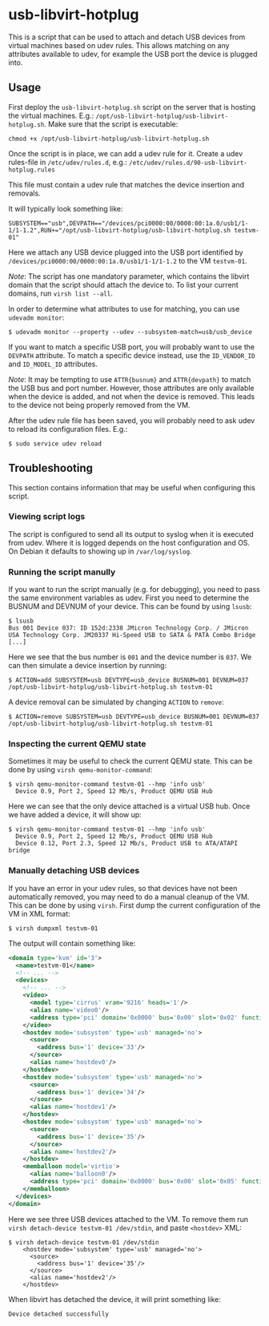usb-libvirt-hotplug
===================

This is a script that can be used to attach and detach USB devices from virtual machines based on udev rules.
This allows matching on any attributes available to udev, for example the USB port the device is plugged into.


Usage
-----

First deploy the `usb-libvirt-hotplug.sh` script on the server that is hosting the virtual machines.
E.g.: `/opt/usb-libvirt-hotplug/usb-libvirt-hotplug.sh`.
Make sure that the script is executable:

```
chmod +x /opt/usb-libvirt-hotplug/usb-libvirt-hotplug.sh
```

Once the script is in place, we can add a udev rule for it.
Create a udev rules-file in `/etc/udev/rules.d`, e.g.: `/etc/udev/rules.d/90-usb-libvirt-hotplug.rules`

This file must contain a udev rule that matches the device insertion and removals.

It will typically look something like:

```
SUBSYSTEM=="usb",DEVPATH=="/devices/pci0000:00/0000:00:1a.0/usb1/1-1/1-1.2",RUN+="/opt/usb-libvirt-hotplug/usb-libvirt-hotplug.sh testvm-01"
```

Here we attach any USB device plugged into the USB port identified by `/devices/pci0000:00/0000:00:1a.0/usb1/1-1/1-1.2` to the VM `testvm-01`.

*Note*:
The script has one mandatory parameter, which contains the libvirt domain that the script should attach the device to.
To list your current domains, run `virsh list --all`.

In order to determine what attributes to use for matching, you can use `udevadm monitor`:

```
$ udevadm monitor --property --udev --subsystem-match=usb/usb_device
```

If you want to match a specific USB port, you will probably want to use the `DEVPATH` attribute.
To match a specific device instead, use the `ID_VENDOR_ID` and `ID_MODEL_ID` attributes.

*Note*:
It may be tempting to use `ATTR{busnum}` and `ATTR{devpath}` to match the USB bus and port number.
However, those attributes are only available when the device is added, and not when the device is removed.
This leads to the device not being properly removed from the VM.

After the udev rule file has been saved, you will probably need to ask udev to reload its configuration files.
E.g.:

```
$ sudo service udev reload
```


Troubleshooting
---------------

This section contains information that may be useful when configuring this script.


### Viewing script logs

The script is configured to send all its output to syslog when it is executed from udev.
Where it is logged depends on the host configuration and OS.
On Debian it defaults to showing up in `/var/log/syslog`.


### Running the script manully

If you want to run the script manually (e.g. for debugging), you need to pass the same environment variables as udev.
First you need to determine the BUSNUM and DEVNUM of your device.
This can be found by using `lsusb`:

```
$ lsusb
Bus 001 Device 037: ID 152d:2338 JMicron Technology Corp. / JMicron USA Technology Corp. JM20337 Hi-Speed USB to SATA & PATA Combo Bridge
[...]
```

Here we see that the bus number is `001` and the device number is `037`.
We can then simulate a device insertion by running:

```
$ ACTION=add SUBSYSTEM=usb DEVTYPE=usb_device BUSNUM=001 DEVNUM=037 /opt/usb-libvirt-hotplug/usb-libvirt-hotplug.sh testvm-01
```

A device removal can be simulated by changing `ACTION` to `remove`:

```
$ ACTION=remove SUBSYSTEM=usb DEVTYPE=usb_device BUSNUM=001 DEVNUM=037 /opt/usb-libvirt-hotplug/usb-libvirt-hotplug.sh testvm-01
```


### Inspecting the current QEMU state

Sometimes it may be useful to check the current QEMU state.
This can be done by using `virsh qemu-monitor-command`:

```
$ virsh qemu-monitor-command testvm-01 --hmp 'info usb'
  Device 0.9, Port 2, Speed 12 Mb/s, Product QEMU USB Hub
```

Here we can see that the only device attached is a virtual USB hub.
Once we have added a device, it will show up:

```
$ virsh qemu-monitor-command testvm-01 --hmp 'info usb'
  Device 0.9, Port 2, Speed 12 Mb/s, Product QEMU USB Hub
  Device 0.12, Port 2.3, Speed 12 Mb/s, Product USB to ATA/ATAPI bridge
```


### Manually detaching USB devices

If you have an error in your udev rules, so that devices have not been automatically removed, you may need to do a manual cleanup of the VM.
This can be done by using `virsh`.
First dump the current configuration of the VM in XML format:

```
$ virsh dumpxml testvm-01
```

The output will contain something like:

```xml
<domain type='kvm' id='3'>
  <name>testvm-01</name>
  <!-- ... -->
  <devices>
    <!-- ... -->
    <video>
      <model type='cirrus' vram='9216' heads='1'/>
      <alias name='video0'/>
      <address type='pci' domain='0x0000' bus='0x00' slot='0x02' function='0x0'/>
    </video>
    <hostdev mode='subsystem' type='usb' managed='no'>
      <source>
        <address bus='1' device='33'/>
      </source>
      <alias name='hostdev0'/>
    </hostdev>
    <hostdev mode='subsystem' type='usb' managed='no'>
      <source>
        <address bus='1' device='34'/>
      </source>
      <alias name='hostdev1'/>
    </hostdev>
    <hostdev mode='subsystem' type='usb' managed='no'>
      <source>
        <address bus='1' device='35'/>
      </source>
      <alias name='hostdev2'/>
    </hostdev>
    <memballoon model='virtio'>
      <alias name='balloon0'/>
      <address type='pci' domain='0x0000' bus='0x00' slot='0x05' function='0x0'/>
    </memballoon>
  </devices>
</domain>
```

Here we see three USB devices attached to the VM.
To remove them run `virsh detach-device testvm-01 /dev/stdin`, and paste `<hostdev>` XML:

```
$ virsh detach-device testvm-01 /dev/stdin
    <hostdev mode='subsystem' type='usb' managed='no'>
      <source>
        <address bus='1' device='35'/>
      </source>
      <alias name='hostdev2'/>
    </hostdev>
```

When libvirt has detached the device, it will print something like:

```
Device detached successfully
```
